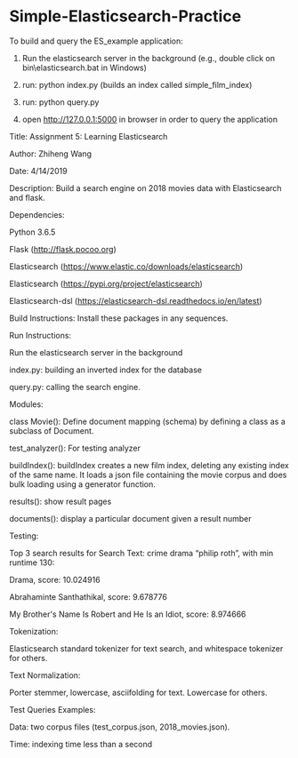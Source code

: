# Simple-Elasticsearch-Practice

To build and query the ES_example application:

1. Run the elasticsearch server in the background (e.g., double click on
<elasticsearch home directory> bin\elasticsearch.bat in Windows)

2. run: python index.py (builds an index called simple_film_index)

3. run: python query.py

4. open http://127.0.0.1:5000 in browser in order to query the application


Title: Assignment 5: Learning Elasticsearch

Author: Zhiheng Wang

Date: 4/14/2019

Description: Build a search engine on 2018 movies data with Elasticsearch and flask. 

Dependencies: 

Python 3.6.5

Flask (http://flask.pocoo.org)

Elasticsearch (https://www.elastic.co/downloads/elasticsearch)

Elasticsearch (https://pypi.org/project/elasticsearch)

Elasticsearch-dsl (https://elasticsearch-dsl.readthedocs.io/en/latest)

Build Instructions: Install these packages in any sequences. 

Run Instructions: 

Run the elasticsearch server in the background

index.py: building an inverted index for the database

query.py: calling the search engine. 

Modules: 

class Movie(): Define document mapping (schema) by defining a class as a subclass of Document. 

test_analyzer(): For testing analyzer

buildIndex(): buildIndex creates a new film index, deleting any existing index of the same name. It loads a json file containing the movie corpus and does bulk loading using a generator function. 

results(): show result pages

documents(): display a particular document given a result number

Testing: 

Top 3 search results for Search Text: crime drama “philip roth”, with min runtime 130:

Drama, score: 10.024916 

Abrahaminte Santhathikal, score: 9.678776

My Brother's Name Is Robert and He Is an Idiot, score: 8.974666

Tokenization:

Elasticsearch standard tokenizer for text search, and whitespace tokenizer for others.

Text Normalization: 

Porter stemmer, lowercase, asciifolding for text. Lowercase for others.

Test Queries Examples:

Data: two corpus files (test_corpus.json, 2018_movies.json).

Time: indexing time less than a second 
